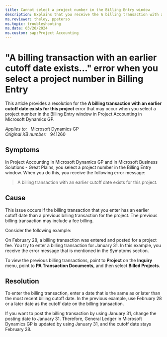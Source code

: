 ```yaml
---
title: Cannot select a project number in the Billing Entry window
description: Explains that you receive the A billing transaction with an earlier cutoff date exists for this project error message when you select a project in Microsoft Dynamics GP and in Microsoft Business Solutions - Great Plains 8.0.
ms.reviewer: theley, ppeterso
ms.topic: troubleshooting
ms.date: 03/20/2024
ms.custom: sap:Project Accounting
---
```

# "A billing transaction with an earlier cutoff date exists..." error when you select a project number in Billing Entry

This article provides a resolution for the **A billing transaction with an earlier cutoff date exists for this project** error that may occur when you select a project number in the Billing Entry window in Project Accounting in Microsoft Dynamics GP.

_Applies to:_ &nbsp; Microsoft Dynamics GP  
_Original KB number:_ &nbsp; 941260

## Symptoms

In Project Accounting in Microsoft Dynamics GP and in Microsoft Business Solutions - Great Plains, you select a project number in the Billing Entry window. When you do this, you receive the following error message:

> A billing transaction with an earlier cutoff date exists for this project.

## Cause

This issue occurs if the billing transaction that you enter has an earlier cutoff date than a previous billing transaction for the project. The previous billing transaction may include a fee billing.

Consider the following example:

On February 28, a billing transaction was entered and posted for a project fee. You try to enter a billing transaction for January 31. In this example, you receive the error message that is mentioned in the Symptoms section.

To view the previous billing transactions, point to **Project** on the **Inquiry** menu, point to **PA Transaction Documents**, and then select **Billed Projects**.

## Resolution

To enter the billing transaction, enter a date that is the same as or later than the most recent billing cutoff date. In the previous example, use February 28 or a later date as the cutoff date on the billing transaction.

If you want to post the billing transaction by using January 31, change the posting date to January 31. Therefore, General Ledger in Microsoft Dynamics GP is updated by using January 31, and the cutoff date stays February 28.
